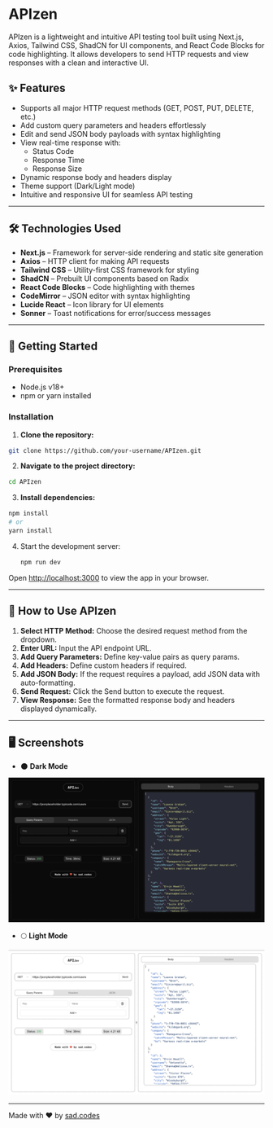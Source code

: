 # APIzen

APIzen is a lightweight and intuitive API testing tool built using Next.js, Axios, Tailwind CSS, ShadCN for UI components, and React Code Blocks for code highlighting. It allows developers to send HTTP requests and view responses with a clean and interactive UI.

## ✨ Features

- Supports all major HTTP request methods (GET, POST, PUT, DELETE, etc.)
- Add custom query parameters and headers effortlessly
- Edit and send JSON body payloads with syntax highlighting
- View real-time response with:
  - Status Code
  - Response Time
  - Response Size
- Dynamic response body and headers display
- Theme support (Dark/Light mode)
- Intuitive and responsive UI for seamless API testing

---

## 🛠️ Technologies Used

- **Next.js** – Framework for server-side rendering and static site generation
- **Axios** – HTTP client for making API requests
- **Tailwind CSS** – Utility-first CSS framework for styling
- **ShadCN** – Prebuilt UI components based on Radix
- **React Code Blocks** – Code highlighting with themes
- **CodeMirror** – JSON editor with syntax highlighting
- **Lucide React** – Icon library for UI elements
- **Sonner** – Toast notifications for error/success messages

---

## 🚀 Getting Started

### Prerequisites

- Node.js v18+
- npm or yarn installed

### Installation

1. **Clone the repository:**
```bash
git clone https://github.com/your-username/APIzen.git
```

2. **Navigate to the project directory:**
```bash
cd APIzen
```

3. **Install dependencies:**
```bash
npm install
# or
yarn install
```

4. Start the development server:
   ```bash
   npm run dev
   ```

Open [http://localhost:3000](http://localhost:3000) to view the app in your browser.

---

## 🎯 How to Use APIzen
1. **Select HTTP Method:** Choose the desired request method from the dropdown.
2. **Enter URL:** Input the API endpoint URL.
3. **Add Query Parameters:** Define key-value pairs as query params.
4. **Add Headers:** Define custom headers if required.
5. **Add JSON Body:** If the request requires a payload, add JSON data with auto-formatting.
6. **Send Request:** Click the Send button to execute the request.
7. **View Response:** See the formatted response body and headers displayed dynamically.

---

## 🖥️ Screenshots
- 🌑 **Dark Mode**

![Dark Mode Screenshot](./public/dark-mode-ss.png)

- 🌕 **Light Mode**

![Light Mode Screenshot](./public/light-mode-ss.png)

---

Made with ❤️ by [sad.codes](https://sad.codes)